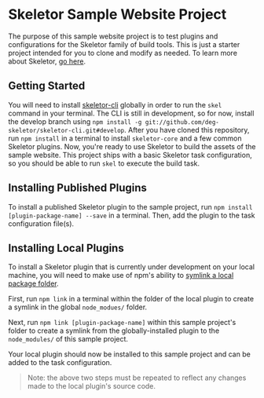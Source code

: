 # Skeletor Sample Website Project

The purpose of this sample website project is to test plugins and configurations for the Skeletor family of build tools. This is just a starter project intended for you to clone and modify as needed. To learn more about Skeletor, [go here](https://github.com/deg-skeletor/skeletor-core).

## Getting Started
You will need to install [skeletor-cli](https://github.com/deg-skeletor/skeletor-cli) globally in order to run the `skel` command in your terminal. The CLI is still in development, so for now, install the develop branch using `npm install -g git://github.com/deg-skeletor/skeletor-cli.git#develop`.
After you have cloned this repository, run `npm install` in a terminal to install `skeletor-core` and a few common Skeletor plugins. 
Now, you're ready to use Skeletor to build the assets of the sample website. This project ships with a basic Skeletor task configuration, so you should be able to run `skel` to execute the build task.

## Installing Published Plugins
To install a published Skeletor plugin to the sample project, run `npm install [plugin-package-name] --save` in a terminal. Then, add the plugin to the task configuration file(s).

## Installing Local Plugins
To install a Skeletor plugin that is currently under development on your local machine, you will need to make use of npm's ability to [symlink a local package folder](https://docs.npmjs.com/cli/link). 

First, run `npm link` in a terminal within the folder of the local plugin to create a symlink in the global `node_modues/` folder.

Next, run `npm link [plugin-package-name]` within this sample project's folder to create a symlink from the globally-installed plugin to the `node_modules/` of this sample project.

Your local plugin should now be installed to this sample project and can be added to the task configuration. 
> Note: the above two steps must be repeated to reflect any changes made to the local plugin's source code.
